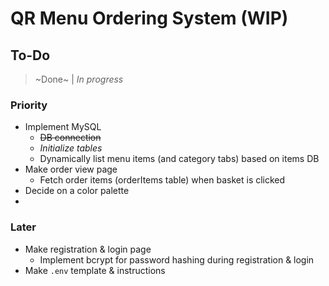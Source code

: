 # QR Menu Ordering System (WIP)

## To-Do
> ~Done~ | *In progress*

### Priority

- Implement MySQL
    - ~~DB connection~~
    - *Initialize tables*
    - Dynamically list menu items (and category tabs) based on items DB
- Make order view page
    - Fetch order items (orderItems table) when basket is clicked
- Decide on a color palette
- 

### Later

- Make registration & login page
    - Implement bcrypt for password hashing during registration & login
- Make `.env` template & instructions